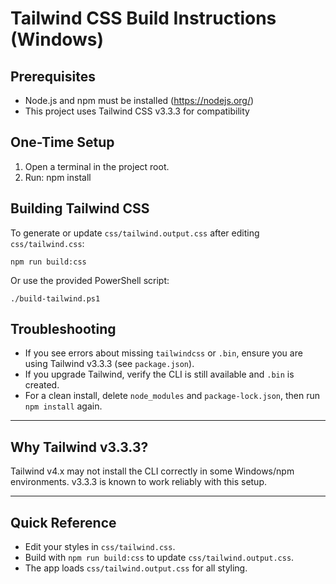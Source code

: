 # Tailwind CSS Build Instructions (Windows)

## Prerequisites
- Node.js and npm must be installed (https://nodejs.org/)
- This project uses Tailwind CSS v3.3.3 for compatibility

## One-Time Setup
1. Open a terminal in the project root.
2. Run:
   npm install

## Building Tailwind CSS
To generate or update `css/tailwind.output.css` after editing `css/tailwind.css`:

    npm run build:css

Or use the provided PowerShell script:

    ./build-tailwind.ps1

## Troubleshooting
- If you see errors about missing `tailwindcss` or `.bin`, ensure you are using Tailwind v3.3.3 (see `package.json`).
- If you upgrade Tailwind, verify the CLI is still available and `.bin` is created.
- For a clean install, delete `node_modules` and `package-lock.json`, then run `npm install` again.

---

## Why Tailwind v3.3.3?
Tailwind v4.x may not install the CLI correctly in some Windows/npm environments. v3.3.3 is known to work reliably with this setup.

---

## Quick Reference
- Edit your styles in `css/tailwind.css`.
- Build with `npm run build:css` to update `css/tailwind.output.css`.
- The app loads `css/tailwind.output.css` for all styling.

